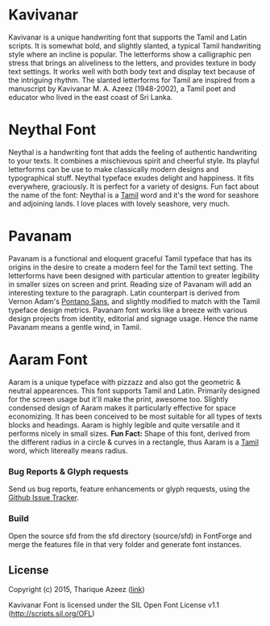 # Kavivanar
Kavivanar is a unique handwriting font that supports the Tamil and Latin scripts.
It is somewhat bold, and slightly slanted, a typical Tamil handwriting style where an incline is popular.
The letterforms show a calligraphic pen stress that brings an aliveliness to the letters, and provides texture in body text settings. 
It works well with both body text and display text because of the intriguing rhythm.
The slanted letterforms for Tamil are inspired from a manuscript by Kavivanar M. A. Azeez (1948-2002), a Tamil poet and educator who lived in the east coast of Sri Lanka.

# Neythal Font
Neythal is a handwriting font that adds the feeling of authentic handwriting to your texts. It combines a mischievous spirit and cheerful style. Its playful letterforms can be use to make classically modern designs and typographical stuff. Neythal typeface exudes delight and happiness. It fits everywhere, graciously. It is perfect for a variety of designs.
Fun fact about the name of the font: Neythal is a [Tamil](http://en.wikipedia.org/wiki/Tamil_language) word and it's the word for seashore and adjoining lands. I love places with lovely seashore, very much.

# Pavanam
Pavanam is a functional and eloquent graceful Tamil typeface that has its origins in the desire to create a modern feel for the Tamil text setting. The letterforms have been designed with particular attention to greater legibility in smaller sizes on screen and print. Reading size of Pavanam will add an interesting texture to the paragraph. Latin counterpart is derived from Vernon Adam's [Pontano Sans](https://www.google.com/fonts/specimen/Pontano+Sans), and slightly modified to match with the Tamil typeface design metrics.
Pavanam font works like a breeze with various design projects from identity, editorial and signage usage. Hence the name Pavanam means a gentle wind, in Tamil.

# Aaram Font
Aaram is a unique typeface with pizzazz and also got the geometric & neutral appearences. This font supports Tamil and Latin. Primarily designed for the screen usage but it'll make the print, awesome too. Slightly condensed design of Aaram makes it particularly effective for space economizing. It has been conceived to be most suitable for all types of texts blocks and headings. Aaram is highly legible and quite versatile and it performs nicely in small sizes.
**Fun Fact:** Shape of this font, derived from the different radius in a circle & curves in a rectangle, thus Aaram is a [Tamil](http://en.wikipedia.org/wiki/Tamil_language) word, which litereally means radius. 
### Bug Reports & Glyph requests

Send us bug reports, feature enhancements or glyph requests, using the [Github Issue Tracker](https://github.com/enathu/).

### Build

Open the source sfd from the sfd directory (source/sfd) in FontForge and merge the features file in that very folder and generate font instances. 

## License

Copyright (c) 2015, Tharique Azeez ([link](http://thariqueazeez.com))

Kavivanar Font is licensed under the SIL Open Font License v1.1 (<http://scripts.sil.org/OFL>)